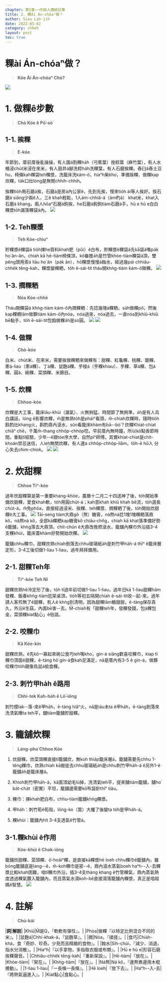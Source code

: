```yaml
---
chapter: 第5章——作田人傳統記事
title: 2. 粿Ài Án-chóaⁿ做？
author: Siau Lah-jih
date: 2022-05-02
category: chheh
layout: post
toc: true
---
```


# 粿ài Án-chóaⁿ做？
> **Kóe Ài Án-chóaⁿ Chò?**

![](../too5/11/11-2-7粿巾.jpg)

# 1. 做粿ê步數
> **Chò Kóe ê Pō͘-sò͘**

## 1-1. 挨粿
> **E-kóe**

年節到，厝前厝後亂操操，有人園á割粿ha̍h（弓蕉葉）挽粽葉（麻竹葉），有人水桶浸chu̍t米浸在來米，有人鼓井á腳洗粽ha̍h洗粿葉，有人石磨挨粿。舂臼á舂土豆hu，椅條kah粿袋teh粿漿，洗籠床洗kám-ô͘，hiaⁿh柴kho͘，準備挨粿、做粿kap炊粿，ta̍k口灶lóng是無閒chhih-chhih。

挨粿tio̍h用石磨á挨，石磨á是房á內公家ê，先到先挨，慢來tio̍h ài等人挨好。挨石磨á siāng少兩ê人，三ê khah輕鬆，1人ám-chhiâ-á（ám杓á） khat米，khat入石磨á khang，兩人hōaⁿ石磨á鉤挨，he石磨á鉤鉤tiàm石磨á手，hū e hū e白白粿漿to̍h漏落粿袋á內。
![](../too5/11/11-2-1挨粿.jpg)

## 1-2. Teh粿漿
> **Teh Kóe-chiuⁿ**

貯粿漿ê粿袋á tio̍h揀he質料khah肥（pûi）ê白布，貯粿漿ê粿袋á先kā袋á嘴pa̍k ho͘ ân-ân，chiah kā hē-tiàm椅條頂，kō͘畚擔a̍h是竹管khòe-tiàm粿袋á頂，雙pêng頭用索á liāu ho͘ ân（pa̍k ân），hō͘粿漿慢慢á蝕水，經過幾pái chhiâu-chhe̍k têng-kah，粿漿變粿粞，to̍h ē-sái-tit tháu開khǹg-tiàm kám-ô͘做粿。
![](../too5/11/11-2-3硩粿粞.jpg)

## 1-3. 撋粿粞
> **Nóa Kóe-chhè**

Tháu開粿袋á khǹg-tiàm kám-ô͘內撋粿粞：先捻幾塊á粿粞，sa̍h做粿pô͘，然後kap粿粞lām做夥tiàm kám-ô͘內nóa，nóa過來，nóa過去，一直nóa到khiū-khiū bē黏手，to̍h ē-sái-tit包餡做粿a̍h是so圓。 
![](../too5/11/11-2-4粿粞.jpg)
![](../too5/11/11-2-5𥴊壺.jpg)

## 1-4. 做粿
> **Chò-kóe**

白米、chu̍t米、在來米，需要挨做粿粞來做粿有：甜粿、紅龜粿、桃粿、銀粿、牽á-liau（牽á粿）、丁á粿、鼠麴á粿、芋梭á（芋粿khiau）、芋粿、草á粿、包á粿、圓á、碗粿、菜頭粿、米篩目。

## 1-5. 炊粿
> **Chhoe-kóe**

炊粿是大工事，籠床lāu-khùi（漏氣）、火無夠猛、時間節了無夠準，a̍h是有人烏白講話，lóng ē影響炊粿，m̄是無熟to̍h是pháiⁿ看頭，m̄-chiah炊粿時，隨時tio̍h斟酌灶khang火，斟酌鼎內滾水，sûn看籠床khàm有bā--bò͘？炊粿Khiat-chiat chiâⁿ chē，千萬m̄-thang chho̍p-chho̍p唸。早前厝內無時鐘，所以kō͘點香節時間，重點tī經驗，少年--ê跟tòe序大學，自然pìⁿ師傅。其實khiat-chiat是chi̍t-khoán禁忌迷信，人leh無閒炊粿，有人邊a chho̍p-chho̍p-liām，to̍h-ē hō͘人 分心失去chim-chiok。
![](../too5/11/11-2-6大灶炊粿.jpg)
![](../too5/11/11-2-7粿巾.jpg)

# 2. 炊甜粿
> **Chhoe Tiⁿ-kóe**

過年炊甜粿算是第一重要khang-khòe，農曆十二月二十四送神了後，to̍h開始準備炊甜粿，愛食khah軟，to̍h用圓chu̍t-á；kah意khah khiū khah bē流，to̍h選長chu̍t-á，m̄免phòa，直接經過浸米、挨粿、teh粿漿、撋粿粞了後，to̍h開始炊甜粿ê大工事。
![](../too5/11/11-2-8.jpg)
Tāi-seng tiàm大鼎gô（熬）糖膏，ná熬ná捻1塊1塊粿粞落鼎kô，ná熬ná kô，全部kā粿粞kap糖膏kô chiâu-chn̂g，chiah kā khat落準備好勢ê籠舖，khǹg落去大鼎頂，chit-chūn ê大鼎改換燃滾水，籠舖內粿巾外沿插3-4支粿khùi，籠床蓋khàm好勢開始炊粿。
![](../too5/11/11-2-9粿氣.jpg)

籠舖chhu粿巾，甜粿炊熟chiah倒落去chhu玻璃紙a̍h是刺竹甲ha̍h-á thīⁿ ê籠床層定形，3-4工後切做1-liau 1-liau，過年拜拜備用。

## 2-1. 甜粿Teh年
> **Tiⁿ-kóe Teh Nî**

甜粿炊熟hē冷定形了後，to̍h tī過年前切做1-liau 1-liau，過年日kā 1-liau甜粿hām發粿、飯春khǹg-tiàm尪架桌頂，tio̍h等初五隔開chiah ē-sái-tit收--起-來。過年請人客煎無了ê甜粿，有人ē khǹg到清明，因為甜粿lām糖甜甜，ē-tàng保存真久，外沿ē生菇，內面bē害--去。M̄-chiah有「甜粿teh年，發粿發錢，包á粿包金，菜頭粿kiat點心」ê俗語。

## 2-2. 咬粿巾
> **Kā Kóe-kin**

甜粿炊熟，ē先kô一寡起來碗公食巧teh嘴kho͘，gín-á siāng歡喜咬粿巾，kiap tī粿巾頂面ê甜粿，ē-tàng hō͘ gín-á食kah足滿足，nā是厝內有3-5 ê gín-á，做夥咬粿巾to̍h親像鳥鼠á偷食粿。

## 2-3. 刺竹甲ha̍h ê路用
> **Chhì-tek Kah-ha̍h ê Lō͘-iōng**

刺竹模lak--落-來ê甲ha̍h，ē-tàng hiâⁿ火，nā是iáu未ta ê甲ha̍h，ē-tàng剝落來洗清氣曝ta teh平，舖tiàm籠舖貯甜粿。

# 3. 籠舖炊粿
> **Láng-pho͘ Chhoe Kóe**

1. 炊甜粿、炊菜頭粿直接tī籠舖炊，無koh thia̍p籠床層á，籠舖需要先chhu 1-têng粿巾，炊熟chiah kā搬徙去chhu玻璃紙a̍h是chhu刺竹甲ha̍h-á ê另外1-ê籠舖a̍h是籠床層á。

2. Khioh刺竹甲ha̍h-á，kā面頂幼毛lù掉，洗清氣teh平，提來舖tiàm籠舖，舖ho͘ ba̍t-cha̍t（密實）平坦，籠舖邊需要kō͘布袋針thīⁿ tiâu。

3. 粿巾：揀khah肥白布，chhu-tiàm籠舖khǹg粿漿。

4. 甲ha̍h：刺竹筍ê筍殼，lōng-ko（篙）大欉了後變ta to̍h是甲ha̍h-á。

5. 粿khùi：籠舖內hit 3-4支透氣ê竹管á。

## 3-1.粿khùi ê作用
> **Kóe-khùi ê Chok-iōng**

籠舖炊甜粿、菜頭粿、ō͘-hoâiⁿ粿，是直接kā粿漿hē loeh chhu粿巾ê籠舖內，雖bóng籠舖底是lang--ê，m̄-koh粿巾是密--ê，鼎內滾水蒸氣boeh haⁿh--入-去粿漿比較khah困難，咱tī粿巾外沿，插3-4支thàng khang ê竹管粿氣，鼎內蒸氣熱度透過粿氣鑽入籠舖內，而且蒸氣水滴koh-bē直接滴落籠舖內粿漿，真正是咱祖媽ê智慧。
![](../too5/11/11-2-9粿氣.jpg)

# 4. 註解
> **Chù-kái**

|**詞**|**解說**|
|Khiū|M̄是Q，『軟軟有彈性』。|
|Phòa|做粿『以特定比例混合不同的米』。|
|鼠麴á|Chhí-khak-á，『鼠麴草』。|
|撋|Nóa，『揉搓』。|
|食巧|Chia̍h-khá，食『奇妙、珍奇。少見而且精緻的食物』。|
|蝕水|Si̍h-chúi，『減少、消退，指水分消散』。|
|Hiaⁿh|『以手拿物，多指取衣服或布類』。|
|Hū e hū e|形容石磨挨粿聲音。|
|Chhiâu-chhe̍k têng-kah|『重新架設』。|
|Hē-tiàm|『放在』。|
|Khòe-tiàm|『架在』。|
|Khǹg-tiàm|『放在』。|
|Ná熬|Ná kô，『邊熬煮邊用木棍攪動』。|
|1-liau 1-liau|『一長條一長條』。|
|Hē loeh|『放下去』。|
|Haⁿh--入-去|『將熱氣逼進入』。|
|Kiat點心|食點心。|

